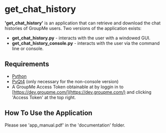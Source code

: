 get_chat_history
=======
**'get_chat_history'** is an application that can retrieve and download the chat histories of GroupMe users. Two versions of the application exists:
* **get_chat_history.py** - interacts with the user with a windowed GUI.
* **get_chat_history_console.py** - interacts with the user via the command line or console.

Requirements
-------
* [Python](https://www.python.org/)
* [PyQt4](https://www.riverbankcomputing.com/software/pyqt/download) (only necessary for the non-console version)
* A GroupMe Access Token obtainable at by loggin in to [https://dev.groupme.com/](https://dev.groupme.com/) and clicking 'Access Token' at the top right.

How To Use the Application
-------
Please see 'app_manual.pdf' in the 'documentation' folder.
